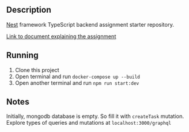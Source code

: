 ## Description

[Nest](https://github.com/nestjs/nest) framework TypeScript backend assignment starter repository.

[Link to document explaining the assignment](https://www.notion.so/Ignition-Backend-Assignment-7538bcf1ebae46a99c79c8cd6e65b583)

## Running

1) Clone this project
2) Open terminal and run `docker-compose up --build`
3) Open another terminal and run `npm run start:dev`


## Notes

Initially, mongodb database is empty. So fill it with `createTask` mutation.
Explore types of queries and mutations at ```localhost:3000/graphql```
